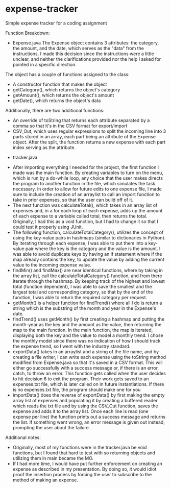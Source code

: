 # expense-tracker
Simple expense tracker for a coding assignment 

Function Breakdown:
*  Expense.java
The Expense object contains 3 attributes: the category, the amount, and the date, which serves as the "data" from the instructions. I made this decision since the instructions were a little unclear, and neither the clarifications provided nor the help I asked for pointed in a specific direction. 

The object has a couple of functions assigned to the class:
- A constructor function that makes the object
- getCategory(), which returns the object's category
- getAmount(), which returns the object's amount
- getDate(), which returns the object's data

Additionally, there are two additional functions:
- An override of toString that returns each attribute separated by a comma so that it's in the CSV format for export/import
- CSV_Out, which uses regular expressions to split the incoming line into 3 parts stored in an array, each part being an attribute of the Expense object. After the split, the function returns a new expense with each part index serving as the attribute.

* tracker.java
- After importing everything I needed for the project, the first function I made was the main function. By creating variables to turn on the menu, which is run by a do-while loop, any choice that the user makes directs the program to another function in the file, which simulates the task necessary. In order to allow for future edits to one expense file, I made sure to include the creation of an arraylist to call an import function to take in prior expenses, so that the user can build off of it.
- The next function was calculateTotal(), which takes in an array list of expenses and, in a for each loop of each expense, adds up the amount of each expense to a variable called total, then returns the total. Originally, I had this as a void function, but I had to change it so that I could test it properly using JUnit.
- The following function, calculateTotalCategory(), utilizes the concept of using the key-value pairs in hashmaps (similar to dictionaries in Python). By iterating through each expense, I was able to put them into a key-value pair where the key is the category and the value is the amount. I was able to avoid duplicate keys by having an if statement where if the map already contains the key, to update the value by adding the current value to the incoming expense value.
- findMin() and findMax() are near identical functions, where by taking in the array list, call the calculateTotalCategory() function, and from there iterate through the hashmap. By keeping track of the highest and lowest total (function dependent), I was able to save the smallest and the largest total and corresponding category, so that by the end of the function, I was able to return the required category per request.
- getMonth() is a helper function for findTrend() where all I do is return a string which is the substring of the month and year in the Expense's date.
- findTrend() uses getMonth() by first creating a hashmap and putting the month-year as the key and the amount as the value, then returning the map to the main function. In the main function, the map is iterated, displaying both the key and the value to model a monthly trend. I chose the monthly model since there was no indication of how I should track the expense trend, so I went with the industry standard.
- exportData() takes in an arraylist and a string of the file name, and by creating a file writer, I can write each expense using the toString method modified from Expense.java so that it's saved in a CSV format. This will either go successfully with a success message or, if there is an error, catch, to throw an error. This function gets called when the user decides to hit decision 6 to exit the program. Their work gets saved to an expenses.txt file, which is later called on in future instantiations. If there is no expenses.txt file, the program should make one for you
- importData() does the reverse of exportData() by first making the empty array list of expenses and populating it by creating a buffered reader which reads the txt file and by using the CSV_Out function, saves the expense and adds it to the array list. Once each line is read (one expense per line) the function prints out a success message and returns the list. If something went wrong, an error message is given out instead, prompting the user about the failure.

Additional notes:
- Originally, most of my functions were in the tracker.java be void functions, but I found that hard to test with so returning objects and utilizing them in main became the MO.
- If I had more time, I would have put further enforcement on creating an expense as described in my presentation. By doing so, it would idiot proof the insertion process by forcing the user to subscribe to the method of making an expense.

